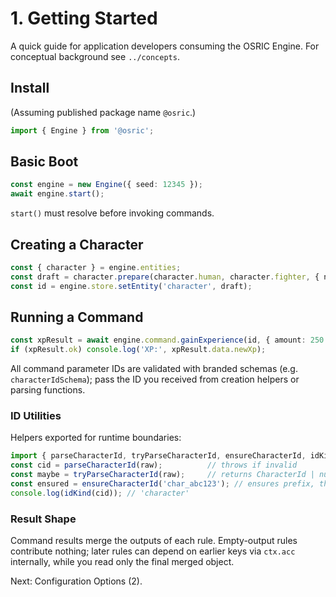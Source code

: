 # 1. Getting Started

A quick guide for application developers consuming the OSRIC Engine. For conceptual background see `../concepts`.

## Install
(Assuming published package name `@osric`.)
```ts
import { Engine } from '@osric';
```

## Basic Boot
```ts
const engine = new Engine({ seed: 12345 });
await engine.start();
```
`start()` must resolve before invoking commands.

## Creating a Character
```ts
const { character } = engine.entities;
const draft = character.prepare(character.human, character.fighter, { name: 'Aela' });
const id = engine.store.setEntity('character', draft);
```

## Running a Command
```ts
const xpResult = await engine.command.gainExperience(id, { amount: 250 });
if (xpResult.ok) console.log('XP:', xpResult.data.newXp);
```
All command parameter IDs are validated with branded schemas (e.g. `characterIdSchema`); pass the ID you received from creation helpers or parsing functions.

### ID Utilities
Helpers exported for runtime boundaries:
```ts
import { parseCharacterId, tryParseCharacterId, ensureCharacterId, idKind } from '@osric';
const cid = parseCharacterId(raw);          // throws if invalid
const maybe = tryParseCharacterId(raw);     // returns CharacterId | null
const ensured = ensureCharacterId('char_abc123'); // ensures prefix, throws otherwise
console.log(idKind(cid)); // 'character'
```

### Result Shape
Command results merge the outputs of each rule. Empty-output rules contribute nothing; later rules can depend on earlier keys via `ctx.acc` internally, while you read only the final merged object.

Next: Configuration Options (2).
